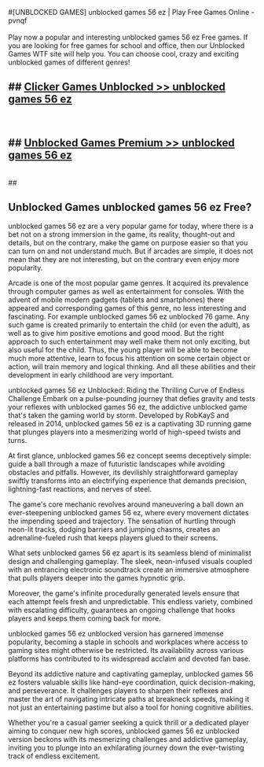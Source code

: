 #[UNBLOCKED GAMES] unblocked games 56 ez | Play Free Games Online - pvnqf <br>
<br>
Play now a popular and interesting unblocked games 56 ez Free games. If you are looking for free games for school and office, then our Unblocked Games WTF site will help you. You can choose cool, crazy and exciting unblocked games of different genres!


## ##  [Clicker Games Unblocked >> unblocked games 56 ez](http://freeplayer.one?title=unblocked_games_56_ez&ref=22)
  <br>

##  ## [Unblocked Games Premium >> unblocked games 56 ez](http://freeplayer.one?title=unblocked_games_56_ez&ref=22)
  <br>
  ##



## Unblocked Games unblocked games 56 ez Free?

unblocked games 56 ez are a very popular game for today, where there is a bet not on a strong immersion in the game, its reality, thought-out and details, but on the contrary, make the game on purpose easier so that you can turn on and not understand much. But if arcades are simple, it does not mean that they are not interesting, but on the contrary even enjoy more popularity.

Arcade is one of the most popular game genres. It acquired its prevalence through computer games as well as entertainment for consoles. With the advent of mobile modern gadgets (tablets and smartphones) there appeared and corresponding games of this genre, no less interesting and fascinating. For example unblocked games 56 ez unblocked 76 game. Any such game is created primarily to entertain the child (or even the adult), as well as to give him positive emotions and good mood. But the right approach to such entertainment may well make them not only exciting, but also useful for the child. Thus, the young player will be able to become much more attentive, learn to focus his attention on some certain object or action, will train memory and logical thinking. And all these abilities and their development in early childhood are very important.

unblocked games 56 ez Unblocked: Riding the Thrilling Curve of Endless Challenge
Embark on a pulse-pounding journey that defies gravity and tests your reflexes with unblocked games 56 ez, the addictive unblocked game that's taken the gaming world by storm. Developed by RobKayS and released in 2014, unblocked games 56 ez is a captivating 3D running game that plunges players into a mesmerizing world of high-speed twists and turns.

At first glance, unblocked games 56 ez concept seems deceptively simple: guide a ball through a maze of futuristic landscapes while avoiding obstacles and pitfalls. However, its devilishly straightforward gameplay swiftly transforms into an electrifying experience that demands precision, lightning-fast reactions, and nerves of steel.

The game's core mechanic revolves around maneuvering a ball down an ever-steepening unblocked games 56 ez, where every movement dictates the impending speed and trajectory. The sensation of hurtling through neon-lit tracks, dodging barriers and jumping chasms, creates an adrenaline-fueled rush that keeps players glued to their screens.

What sets unblocked games 56 ez apart is its seamless blend of minimalist design and challenging gameplay. The sleek, neon-infused visuals coupled with an entrancing electronic soundtrack create an immersive atmosphere that pulls players deeper into the games hypnotic grip.

Moreover, the game's infinite procedurally generated levels ensure that each attempt feels fresh and unpredictable. This endless variety, combined with escalating difficulty, guarantees an ongoing challenge that hooks players and keeps them coming back for more.

unblocked games 56 ez unblocked version has garnered immense popularity, becoming a staple in schools and workplaces where access to gaming sites might otherwise be restricted. Its availability across various platforms has contributed to its widespread acclaim and devoted fan base.

Beyond its addictive nature and captivating gameplay, unblocked games 56 ez fosters valuable skills like hand-eye coordination, quick decision-making, and perseverance. It challenges players to sharpen their reflexes and master the art of navigating intricate paths at breakneck speeds, making it not just an entertaining pastime but also a tool for honing cognitive abilities.

Whether you're a casual gamer seeking a quick thrill or a dedicated player aiming to conquer new high scores, unblocked games 56 ez unblocked version beckons with its mesmerizing challenges and addictive gameplay, inviting you to plunge into an exhilarating journey down the ever-twisting track of endless excitement.